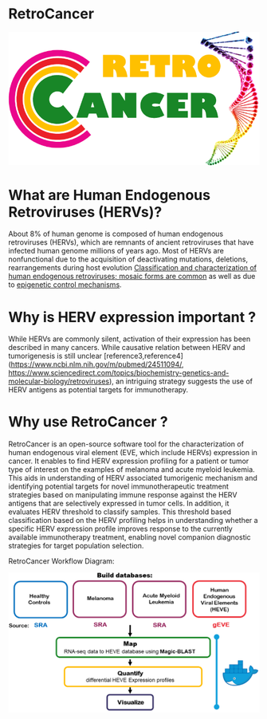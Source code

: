 # RetroCancer

![retrocancer](retrologo.png)


# What are Human Endogenous Retroviruses (HERVs)?
About 8% of human genome is composed of human endogenous retroviruses (HERVs), which are remnants of ancient retroviruses that have infected human genome millions of years ago. 
Most of HERVs are nonfunctional due to the acquisition of deactivating mutations, deletions, rearrangements during host evolution [Classification and characterization of human endogenous retroviruses; mosaic forms are common](https://retrovirology.biomedcentral.com/articles/10.1186/s12977-015-0232-y) as well as due to [epigenetic control mechanisms](https://www.ncbi.nlm.nih.gov/pmc/articles/PMC4131434/).



# Why is HERV expression important ?

While HERVs are commonly silent, activation of their expression has been described in many cancers. While causative relation between HERV and tumorigenesis is still unclear [reference3,reference4](https://www.ncbi.nlm.nih.gov/m/pubmed/24511094/, https://www.sciencedirect.com/topics/biochemistry-genetics-and-molecular-biology/retroviruses), an intriguing strategy suggests the use of HERV antigens as potential targets for immunotherapy.

# Why use RetroCancer ?

RetroCancer is an open-source software tool for the characterization of human endogenous viral element (EVE, which include HERVs) expression in cancer. It enables to find HERV expression profiling for a patient or tumor type of interest on the examples of melanoma and acute myeloid leukemia. This aids in understanding of HERV associated tumorigenic mechanism and identifying potential targets for novel immunotherapeutic treatment strategies based on manipulating immune response against the HERV antigens that are selectively expressed in tumor cells. In addition, it evaluates HERV threshold to classify samples. This threshold based classification based on the HERV profiling helps in understanding whether a specific HERV expression profile improves response to the currently available immunotherapy treatment, enabling novel companion diagnostic strategies for target population selection.


RetroCancer Workflow Diagram:



![Logo](workflow.png)


